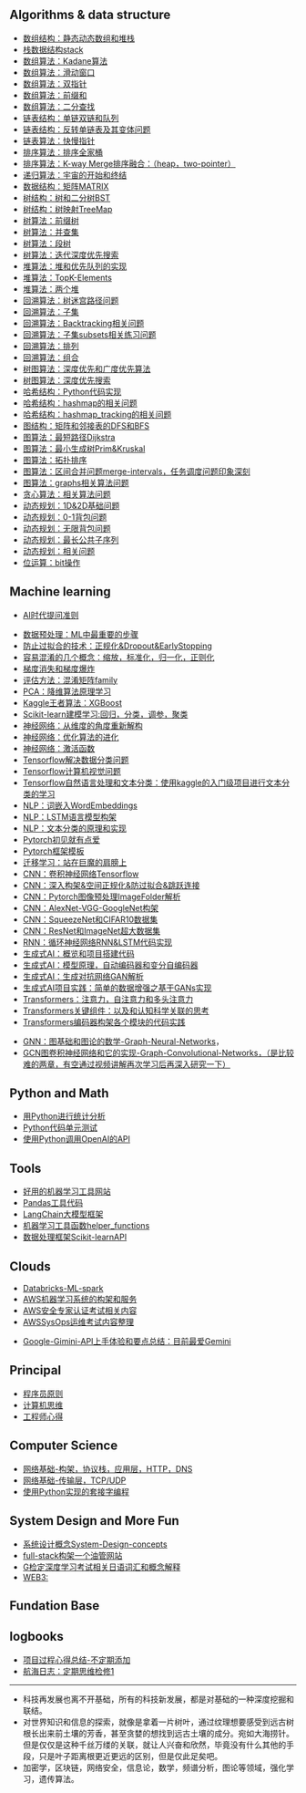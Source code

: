 ## Algorithms & data structure
- [数组结构：静态动态数组和堆栈](algo/arrays.md)
- [栈数据结构stack](algo/stack.md)
- [数组算法：Kadane算法](algo/kadane.md)
- [数组算法：滑动窗口](algo/sliding-window.md)
- [数组算法：双指针](algo/two-pointers.md)
- [数组算法：前缀和](algo/prefix-sums.md)
- [数组算法：二分查找](algo/binarysearch.md)
- [链表结构：单链双链和队列](algo/linkedlist.md)
- [链表结构：反转单链表及其变体问题](algo/reverse-linkedlist.md)
- [链表算法：快慢指针](algo/fast-slow-pointers.md)
- [排序算法：排序全家桶](algo/sort.md)
- [排序算法：K-way Merge排序融合：（heap，two-pointer）](algo/kway-merge.md)
- [递归算法：宇宙的开始和终结](algo/recursion.md)
- [数据结构：矩阵MATRIX](algo/matrix.md)
- [树结构：树和二分树BST](algo/binarytree.md)
- [树结构：树映射TreeMap](algo/treemap.md)
- [树算法：前缀树](algo/trie.md)
- [树算法：并查集](algo/union-find.md)
- [树算法：段树](algo/segmenttree.md)
- [树算法：迭代深度优先搜索](algo/iterativedfs.md)
- [堆算法：堆和优先队列的实现](algo/heap.md)
- [堆算法：TopK-Elements](algo/topk-elements.md)
- [堆算法：两个堆](algo/two-heaps.md)
- [回溯算法：树迷宫路径问题](algo/treemaze.md)
- [回溯算法：子集](algo/subsets.md)
- [回溯算法：Backtracking相关问题](algo/backtracking.md)
- [回溯算法：子集subsets相关练习问题](algo/subsets-problems.md)
- [回溯算法：排列](algo/combinations.md)
- [回溯算法：组合](algo/permutations.md)
- [树图算法：深度优先和广度优先算法](algo/dfsbfs.md)
- [树图算法：深度优先搜索](algo/dfs.md)
- [哈希结构：Python代码实现](algo/hash.md)
- [哈希结构：hashmap的相关问题](algo/hashmap.md)
- [哈希结构：hashmap_tracking的相关问题](algo/hashmap_tracking.md)
- [图结构：矩阵和邻接表的DFS和BFS](algo/graphs.md)
- [图算法：最短路径Dijkstra](algo/dijkstra.md)
- [图算法：最小生成树Prim&Kruskal](algo/prim-kruskal.md)
- [图算法：拓扑排序](algo/toplogical-sort.md)
- [图算法：区间合并问题merge-intervals，任务调度问题印象深刻](algo/merge-intervals.md)
- [图算法：graphs相关算法问题](algo/graphs-problems.md)
- [贪心算法：相关算法问题](algo/greedy-problems.md)
- [动态规划：1D&2D基础问题](algo/dp.md)
- [动态规划：0-1背包问题](algo/01knapsack.md)
- [动态规划：无限背包问题](algo/unboundedknapsack.md)
- [动态规划：最长公共子序列](algo/lcs.md)
- [动态规划：相关问题](algo/dp-problems.md)
- [位运算：bit操作](algo/bit-operations.md)

## Machine learning
- [AI时代提问准则](ml/ai-4-prompt.md)
<!-- - [机器学习以及它的分类总结](ml/mltypes.md) -->
<!-- - [机器学习算法之线性回归，特征选择方法，评估方法，非常用回归模型](ml/regression.md) -->
- [数据预处理：ML中最重要的步骤](ml/feature-engineering.md)
- [防止过拟合的技术：正规化&Dropout&EarlyStopping](ml/overfit.md)
- [容易混淆的几个概念：缩放，标准化，归一化，正则化](ml/some-confusion-words.md)
- [梯度消失和梯度爆炸](ml/gradient-problems.md)
- [评估方法：混淆矩阵family](ml/confusion-matrix.md)
- [PCA：降维算法原理学习](ml/pca.md)
- [Kaggle王者算法：XGBoost](ml/xgboost.md)
- [Scikit-learn建模学习:回归，分类，调参，聚类](ml/scikit-learn-data-modeling.md)
- [神经网络：从维度的角度重新解构](ml/nn-the-dim.md)
- [神经网络：优化算法的进化](ml/nn-optimizer.md)
- [神经网络：激活函数](ml/nn-activation.md)
- [Tensorflow解决数据分类问题](ml/tensorflow-classification.md)
- [Tensorflow计算机视觉问题](ml/tensorflow-cv.md)
- [Tensorflow自然语言处理和文本分类：使用kaggle的入门级项目进行文本分类的学习](ml/tensorflow-nlp.md)
- [NLP：词嵌入WordEmbeddings](ml/wordembeddings.md)
- [NLP：LSTM语言模型构架](ml/lstm-llm.md)
- [NLP：文本分类的原理和实现](ml/text-classification.md)
- [Pytorch初见就有点爱](ml/pytorch-firsttime.md)
- [Pytorch框架模板](ml/pytorch-template.md)
- [迁移学习：站在巨魔的肩膀上](ml/transfer-learning.md)
- [CNN：卷积神经网络Tensorflow](ml/cnn.md)
- [CNN：深入构架&空间正规化&防过拟合&跳跃连接](ml/cnn-arch.md)
- [CNN：Pytorch图像预处理ImageFolder解析](ml/pytorch-imagefolder.md)
- [CNN：AlexNet-VGG-GoogleNet构架](ml/cnn-3net.md)
- [CNN：SqueezeNet和CIFAR10数据集](ml/squeezenet.md)
- [CNN：ResNet和ImageNet超大数据集](ml/resnet.md)
- [RNN：循环神经网络RNN&LSTM代码实现](ml/rnn.md)
- [生成式AI：概览和项目搭建代码](ml/generativeai.md)
- [生成式AI：模型原理，自动编码器和变分自编码器](ml/autoencoders.md)
- [生成式AI：生成对抗网络GAN解析](ml/gan.md)
- [生成式AI项目实践：简单的数据增强之基于GANs实现](ml/pj-augmentation-gans.md)
- [Transformers：注意力，自注意力和多头注意力](ml/attention.md)
- [Transformers关键组件：以及和认知科学关联的思考](ml/transformers-parts.md)
- [Transformers编码器构架各个模块的代码实践](ml/transformers-encoder.md)
<!-- - [VisionTransformer模型实现的细节和回顾](ml/transformer-vision.md) -->
- [GNN：图基础和图论的数学-Graph-Neural-Networks](ml/gnn.md)，
- [GCN图卷积神经网络和它的实现-Graph-Convolutional-Networks，（是比较难的两章，有空通过视频讲解再次学习后再深入研究一下）](ml/gcn.md)

## Python and Math
- [用Python进行统计分析](python/statistics-with-python.md)
- [Python代码单元测试](python/codetest.md)
- [使用Python调用OpenAI的API](ml/open-ai.md)

## Tools
- [好用的机器学习工具网站](tools/tool-site-for-study.md)
- [Pandas工具代码](tools/pandas.md)
- [LangChain大模型框架](tools/langchain.md)
- [机器学习工具函数helper_functions](tools/ml-helper-functions.md)
- [数据处理框架Scikit-learnAPI](tools/feature-selection-sklearn.md)

## Clouds
- [Databricks-ML-spark](clouds/databricks-ml-spark.md)
- [AWS机器学习系统的构架和服务](clouds/aws-with-ml.md)
- [AWS安全专家认证考试相关内容](clouds/aws-with-security.md)
- [AWSSysOps运维考试内容整理](clouds/aws-with-sysops.md)
<!-- - [AWS-Bedrock项目实践1：Code Generation (APIGateway,S3,bedrock)](cloud/bedrock-pj1.md) -->
<!-- - [AWS-Bedrock项目实践2-3：Notes Summarisation & Image Generation & 模型评估 & RAG](cloud/bedrock-pj2-3.md) -->
- [Google-Gimini-API上手体验和要点总结：目前最爱Gemini](clouds/gemini-api.md)

## Principal
- [程序员原则](principals/whats-not-change.md)
- [计算机思维](principals/computeritize.md)
- [工程师心得](principals/engineer.md)

## Computer Science
- [网络基础-构架，协议栈，应用层，HTTP，DNS](cs/internet-base-app-layer.md)
- [网络基础-传输层，TCP/UDP](cs/internet-base-transport-layer.md)
- [使用Python实现的套接字编程](cs/python-sockets-programming.md)
<!-- - [网络基础-网络层，IP，ARP，DHCP，ICMP，firewall，nat](cs/internet-base-network-layer.md) -->
<!-- - [网络基础-链路层，以太网，MAC地址](cs/internet-base-link-layer.md) -->
<!-- - [网络限流(throttling)，指数退避(ExponentialBackoff)和Python的代码实现](cs/exponential-backoff.md) -->
<!-- - [ID认证：WorkloadIdentity是什么，如何让外部ID可以在GCP内作业](cs/workloadidentity.md) -->
<!-- - [GithubActions实现workload工作流：自动化GCS部署和notification](cs/ghactions-autodeploy.md) -->
<!-- - [网络安全分类：访问控制、身份管理、数据加密与网络防护的清晰分类](cs/network-security-tree.md) -->

## System Design and More Fun
- [系统设计概念System-Design-concepts](morefun/system-design.md)
- [full-stack构架一个油管网站](morefun/youtube-clone.md)
- [G检定深度学习考试相关日语词汇和概念解释](morefun/gtest.md)
- [WEB3:](morefun/web3.md)

## Fundation Base

## logbooks
- [项目过程心得总结-不定期添加](principals/pj-thinking.md)
- [航海日志：定期思维检修1](principals/checkmind1.md)

---
- 科技再发展也离不开基础，所有的科技新发展，都是对基础的一种深度挖掘和联结。
- 对世界知识和信息的探索，就像是拿着一片树叶，通过纹理想要感受到远古树根长出来前土壤的芳香，甚至贪婪的想找到远古土壤的成分。宛如大海捞针。但是仅仅是这种千丝万缕的关联，就让人兴奋和欣然，毕竟没有什么其他的手段，只是叶子距离根更近更远的区别，但是仅此足矣吧。
- 加密学，区块链，网络安全，信息论，数学，频谱分析，图论等领域，强化学习，遗传算法。
